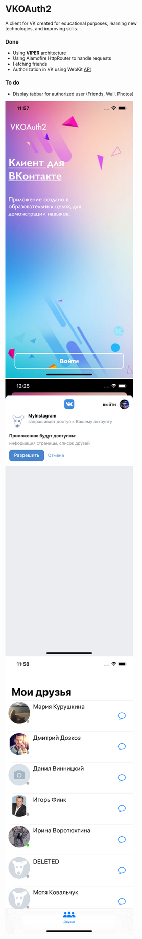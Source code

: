 # VKOAuth2

A client for VK created for educational purposes, learning new technologies, and improving skills.

### Done
* Using **VIPER** architecture
* Using Alamofire HttpRouter to handle requests
* Fetching friends
* Authorization in VK using WebKit [API](https://vk.com/dev/implicit_flow_group)

### To do
* Display tabbar for authorized user (Friends, Wall, Photos)

<img src="img/Simulator Screen Shot - iPhone 11 Pro Max - 2020-09-24 at 11.57.58.png" width="400" />
<img src="img/Simulator Screen Shot - iPhone 11 Pro Max - 2020-09-18 at 12.25.33.png" width="400" />
<img src="img/Simulator Screen Shot - iPhone 11 Pro Max - 2020-09-24 at 11.58.22.png" width="400" />
